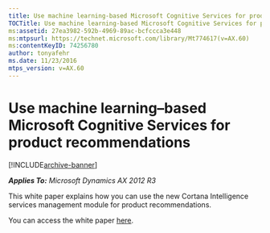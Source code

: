 ```yaml
---
title: Use machine learning-based Microsoft Cognitive Services for product recommendations
TOCTitle: Use machine learning-based Microsoft Cognitive Services for product recommendations
ms:assetid: 27ea3982-592b-4969-89ac-bcfccca3e448
ms:mtpsurl: https://technet.microsoft.com/library/Mt774617(v=AX.60)
ms:contentKeyID: 74256780
author: tonyafehr
ms.date: 11/23/2016
mtps_version: v=AX.60
---
```


# Use machine learning–based Microsoft Cognitive Services for product recommendations 


[!INCLUDE[archive-banner](includes/archive-banner.md)]


_**Applies To:** Microsoft Dynamics AX 2012 R3_

This white paper explains how you can use the new Cortana Intelligence services management module for product recommendations.

You can access the white paper [here](https://mbs.microsoft.com/customersource/northamerica/ax/downloads/product-releases/msdax2012r3cu12whatsnew).

  


